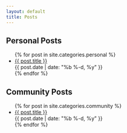 ```yaml
---
layout: default
title: Posts
---
```


## Personal Posts

<ul class="posts">
  {% for post in site.categories.personal %}
    <li class="post">
      <a href="{{ post.url }}">{{ post.title }}</a><br />
      <time class="publish-date" datetime="{{ post.date | date: '%f' }}">
        {{ post.date | date: "%b %-d, %y" }}
      </time>
    </li>
  {% endfor %}
</ul>

## Community Posts

<ul class="posts">
  {% for post in site.categories.community %}
    <li class="post">
      <a href="{{ post.url | relative_url }}">{{ post.title }}</a><br />
      <time class="publish-date" datetime="{{ post.date | date: '%f' }}">
        {{ post.date | date: "%b %-d, %y" }}
      </time>
    </li>
  {% endfor %}
</ul>
